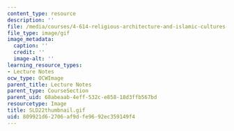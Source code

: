 ```yaml
---
content_type: resource
description: ''
file: /media/courses/4-614-religious-architecture-and-islamic-cultures-fall-2002/809921d62706af9dfe9692ec359149f4_SLD22thumbnail.gif
file_type: image/gif
image_metadata:
  caption: ''
  credit: ''
  image-alt: ''
learning_resource_types:
- Lecture Notes
ocw_type: OCWImage
parent_title: Lecture Notes
parent_type: CourseSection
parent_uid: 68abeaab-4eff-532c-e858-18d3ffb567bd
resourcetype: Image
title: SLD22thumbnail.gif
uid: 809921d6-2706-af9d-fe96-92ec359149f4
---
```


